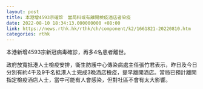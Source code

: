 ```yaml
---
layout: post
title: 本港增4593宗確診　當局料或有離開檢疫酒店者染疫
date: 2022-08-10 18:34:13.000000000 +08:00
link: https://news.rthk.hk/rthk/ch/component/k2/1661821-20220810.htm
categories: rthk
---
```


本港新增4593宗新冠病毒確診，再多4名患者離世。 

政府放寬抵港人士檢疫安排，衞生防護中心傳染病處主任張竹君表示，昨日及今日分別有約4千及9千名抵港人士完成3晚酒店檢疫，提早離開酒店。當局已預計離開指定檢疫酒店人士，當中可能有人會感染，但對社區不會有太大影響。

